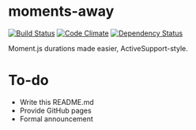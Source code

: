 moments-away
============

[![Build Status](https://travis-ci.org/tdd/moments-away.png?branch=master)](https://travis-ci.org/tdd/moments-away)
[![Code Climate](https://codeclimate.com/github/tdd/moments-away.png)](https://codeclimate.com/github/tdd/moments-away)
[![Dependency Status](https://gemnasium.com/tdd/moments-away.png)](https://gemnasium.com/tdd/moments-away)

Moment.js durations made easier, ActiveSupport-style.

To-do
=====

* Write this README.md
* Provide GitHub pages
* Formal announcement
